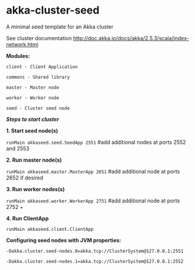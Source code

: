 akka-cluster-seed
=========================

A minimal seed template for an Akka cluster

See cluster documentation
http://doc.akka.io/docs/akka/2.5.3/scala/index-network.html

**Modules:**

`client - Client Application`

`commons - Shared library`

`master - Master node`

`worker - Worker node`

`seed - Cluster seed node`


_**Steps to start cluster**_

**1. Start seed node(s)**

`runMain akkaseed.seed.SeedApp 2551` #add additional nodes at ports 2552 and 2553



**2. Run master node(s)**

`runMain akkaseed.master.MasterApp 2651` #add additional node at ports 2652 if desired


**3. Run worker nodes(s)**

`runMain akkaseed.worker.WorkerApp 2751` #add additional node at ports 2752 +


**4. Run ClientApp**

`runMain akkaseed.client.ClientApp`


**Configuring seed nodes with JVM properties:**

`-Dakka.cluster.seed-nodes.0=akka.tcp://ClusterSystem@127.0.0.1:2551`

`-Dakka.cluster.seed-nodes.1=akka.tcp://ClusterSystem@127.0.0.1:2552`
